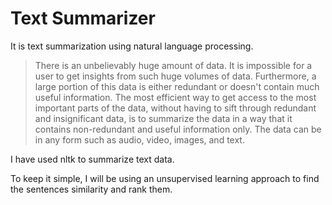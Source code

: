 # Text Summarizer
It is text summarization using natural language processing. 
>There is an unbelievably huge amount of data. It is impossible for a user to get insights from such huge volumes of data. Furthermore, a large portion of this data is either redundant or doesn't contain much useful information. The most efficient way to get access to the most important parts of the data, without having to sift through redundant and insignificant data, is to summarize the data in a way that it contains non-redundant and useful information only. The data can be in any form such as audio, video, images, and text.

I have used nltk to summarize text data.

To keep it simple, I will be using an unsupervised learning approach to find the sentences similarity and rank them.
